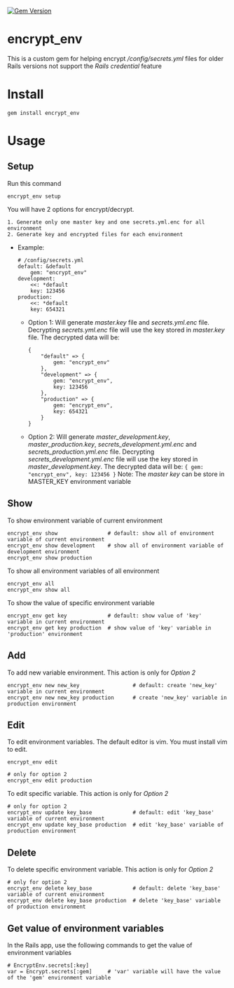 [![Gem Version](https://badge.fury.io/rb/encrypt_env.svg)](https://badge.fury.io/rb/encrypt_env)

# encrypt_env

This is a custom gem for helping encrypt _/config/secrets.yml_ files for older Rails versions not support the _Rails credential_ feature

# Install

```
gem install encrypt_env
```

# Usage

## Setup

Run this command

```
encrypt_env setup
```

You will have 2 options for encrypt/decrypt.

```
1. Generate only one master key and one secrets.yml.enc for all environment
2. Generate key and encrypted files for each environment
```

- Example:
  ```
  # /config/secrets.yml
  default: &default
      gem: "encrypt_env"
  development:
      <<: *default
      key: 123456
  production:
      <<: *default
      key: 654321
  ```
  - Option 1: Will generate _master.key_ file and _secrets.yml.enc_ file. Decrypting _secrets.yml.enc_ file will use the key stored in _master.key_ file. The decrypted data will be:
    ```
    {
        "default" => {
            gem: "encrypt_env"
        },
        "development" => {
            gem: "encrypt_env",
            key: 123456
        },
        "production" => {
            gem: "encrypt_env",
            key: 654321
        }
    }
    ```
  - Option 2: Will generate _master_development.key_, _master_production.key_, _secrets_development.yml.enc_ and _secrets_production.yml.enc_ file. Decrypting _secrets_development.yml.enc_ file will use the key stored in _master_development.key_. The decrypted data will be:
    `{ gem: "encrypt_env", key: 123456 }`
    Note: The _master key_ can be store in MASTER_KEY environment variable

## Show

To show environment variable of current environment

```
encrypt_env show                # default: show all of environment variable of current environment
encrypt_env show development    # show all of environment variable of development environment
encrypt_env show production
```

To show all environment variables of all environment

```
encrypt_env all
encrypt_env show all
```

To show the value of specific environment variable

```
encrypt_env get key             # default: show value of 'key' variable in current environment
encrypt_env get key production  # show value of 'key' variable in 'production' environment
```

## Add

To add new variable environment. This action is only for _Option 2_

```
encrypt_env new new_key                 # default: create 'new_key' variable in current environment
encrypt_env new new_key production      # create 'new_key' variable in production environment
```

## Edit

To edit environment variables. The default editor is vim. You must install vim to edit.

```
encrypt_env edit

# only for option 2
encrypt_env edit production
```

To edit specific variable. This action is only for _Option 2_

```
# only for option 2
encrypt_env update key_base             # default: edit 'key_base' variable of current environment
encrypt_env update key_base production  # edit 'key_base' variable of production environment
```

## Delete

To delete specific environment variable. This action is only for _Option 2_

```
# only for option 2
encrypt_env delete key_base             # default: delete 'key_base' variable of current environment
encrypt_env delete key_base production  # delete 'key_base' variable of production environment
```

## Get value of environment variables

In the Rails app, use the following commands to get the value of environment variables

```
# EncryptEnv.secrets[:key]
var = Encrypt.secrets[:gem]     # 'var' variable will have the value of the 'gem' environment variable
```
